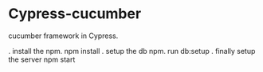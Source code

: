 # Cypress-cucumber
cucumber framework in Cypress.

. install the npm.
  npm install
. setup the db 
  npm. run db:setup
. finally setup the server
  npm start

